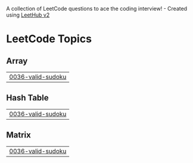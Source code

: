 A collection of LeetCode questions to ace the coding interview! - Created using [LeetHub v2](https://github.com/arunbhardwaj/LeetHub-2.0)
<!---LeetCode Topics Start-->
# LeetCode Topics
## Array
|  |
| ------- |
| [0036-valid-sudoku](https://github.com/ShankKSSS/LeetCode/tree/master/0036-valid-sudoku) |
## Hash Table
|  |
| ------- |
| [0036-valid-sudoku](https://github.com/ShankKSSS/LeetCode/tree/master/0036-valid-sudoku) |
## Matrix
|  |
| ------- |
| [0036-valid-sudoku](https://github.com/ShankKSSS/LeetCode/tree/master/0036-valid-sudoku) |
<!---LeetCode Topics End-->
